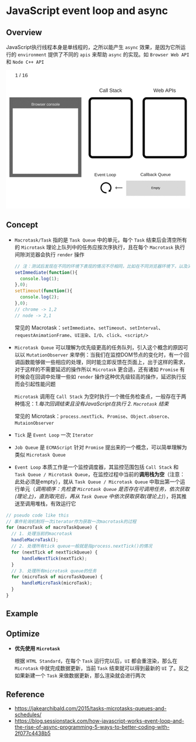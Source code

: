 # JavaScript event loop and async

## Overview
JavaScript执行线程本身是单线程的，之所以能产生 `async` 效果，是因为它所运行的 `environment` 提供了不同的 `apis` 来帮助 `async` 的实现。如 `Browser Web API` 和 `Node C++ API`

![Event-Loop](../assets/images/event-loop.gif)

## Concept

- `Macrotask/Task` 指的是 `Task Queue` 中的单元，每个 `Task` 结束后会清空所有的 `Microtask` 理论上队列中的任务应按次序执行，且在每个 `Macrotask` 执行间隙浏览器会执行 `render` 操作

  ```js
  // 注：测试后发现在不同的环境下表现的情况不尽相同，比如在不同浏览器环境下，以及浏览器和node环境下
  setImmediate(function(){
    console.log(1);
  },0);
  setTimeout(function(){
    console.log(2);
  },0);
  // chrome -> 1,2
  // node -> 2,1
  ```

  常见的 Macrotask：`setImmediate`、`setTimeout`、`setInterval`、`requestAnimationFrame`、`UI渲染`、`I/O`、`click`、`<script/>`

- `Microtask Queue` 可以理解为优先级更高的任务队列，引入这个概念的原因可以以  `MutationObserver` 来举例：当我们在监控DOM节点的变化时，有一个回调函数能够做一些相应的处理，同时能立即反馈在页面上，出于这样的需求，对于这样的不需要延迟的操作所以 `Microtask` 更合适，还有诸如 `Promise` 有时候会在回调中处理一些如 `render` 操作这种优先级较高的操作，延迟执行反而会引起性能问题

  `Microtask` 调用在 `Call Stack` 为空时执行一个微任务检查点，一般存在于两种情况：*1.每次回调结束且没有JavaScript在执行 2. `Macrotask` 结束*

  常见的 Microtask：`process.nextTick`、`Promise`、`Object.obserce`、`MutaionObserver`

- `Tick` 是 `Event Loop` 一次 `Iterator`

- `Job Queue` 是 `ECMAScript` 针对 `Promise` 提出来的一个概念，可以简单理解为类似 `Microtask Queue`

- `Event Loop` 本质工作是一个监控调度器，其监控范围包括 `Call Stack` 和 `Task Queue / Microtask Queue`，在监控过程中当前的**调用栈为空**（注意：此处必须是empty），就从 `Task Queue / Microtask Queue` 中取出第一个运行单元（*调用顺序：先检查 `Microtask Queue` 是否存在可调用任务，依次获取(理论上)，直到取完后，再从 `Task Queue` 中依次获取获取(理论上)*），将其推送至调用堆栈，有效运行它

```js
// pseudo code like this
// 事件轮询机制将一次iterator作为获取一次macrotask的过程
for (macroTask of macroTaskQueue) {
  // 1. 处理当前的macrotask
  handleMacroTask();
  // 2. 处理所有tick queue一般就是指process.nextTick()的情况
  for (nextTick of nextTickQueue) {
      handleNextTick(nextTick);
  }
  // 3. 处理所有microtask queue的任务
  for (microTask of microTaskQueue) {
      handleMicroTask(microTask);
  }
}
```

## Example

## Optimize
- **优先使用 `Microtask`**

  根据 `HTML Standard`，在每个 `Task` 运行完以后，`UI` 都会重渲染，那么在 `Microtask` 中就完成数据更新，当前 `Task` 结束就可以得到最新的 `UI` 了。反之如果新建一个 `Task` 来做数据更新，那么渲染就会进行两次

## Reference
- https://jakearchibald.com/2015/tasks-microtasks-queues-and-schedules/
- https://blog.sessionstack.com/how-javascript-works-event-loop-and-the-rise-of-async-programming-5-ways-to-better-coding-with-2f077c4438b5